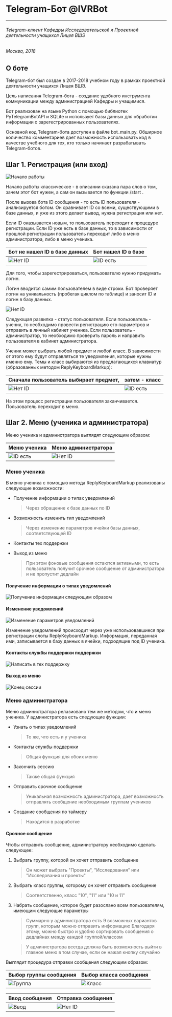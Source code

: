 # Telegram-Бот @IVRBot #
- - -
###### Telegram-клиент Кафедры Исследовательской и Проектной деятельности учащихся Лицея ВШЭ ######
###### Москва, 2018

## О боте 
Telegram-бот был создан в 2017-2018 учебном году в рамках проектной деятельности учащихся Лицея ВШЭ. 

Цель написания Telegram-бота - создание удобного инструмента коммуникации между администрацией Кафедры и учащимися.

Бот реализован на языке Python с помощью библиотек PyTelegramBotAPI и SQLite и использует базы данных для обработки информации о зарегестрированных пользователях.

Основной код Telegram-бота доступен в файле bot_main.py. Обширное количество комментариев дает возможность использовать код в качестве учебного для тех, кто только начинает разрабатывать Telegram-ботов.

## Шаг 1. Регистрация (или вход)
![Начало работы](Screenshots/Начало.png)

Начало работы классическое - в описании сказана пара слов о том, зачем этот бот нужен, а сам он вызывается по функции /start . 

После вызова бота ID сообщения - то есть ID пользователя - анализируется ботом. Он сравнивает ID со всеми, существующими в базе данных, и уже из этого делает вывод, нужна регистрация или нет. 

Если ID оказывается новым, то пользователь переходит к процедуре регистрации. Если ID уже есть в базе данных, то в зависимости от прошлой регистрации пользователь переходит либо в меню администратора, либо в меню ученика.


Бот не нашел ID в базе данных         | Бот нашел ID в базе
--------------------------------------|----------------------
 ![Нет ID](Screenshots/Нетвбазе.png) |![ID есть](Screenshots/Естьвбазе.png)

Для того, чтобы зарегестрироваться, пользователю нужно придумать логин. 

Логин вводится самим пользователем в виде строки. Бот проверяет логин на уникальность (пробегая циклом по таблице) и заносит ID и логин в базу данных.

![Нет ID](Screenshots/Админилиученик.png)

Следующая развилка - статус пользователя. Если пользователь - ученик, то необходимо провести регистрацию его параметров и отправить в личный кабинет ученика. Если пользователь - администратор, то необходимо проверить пароль и направить пользователя в кабинет администратора.

Ученик может выбрать любой предмет и любой класс. В зависимости от этого ему будут отправляться те уведомления, которые нужны именно ему. Темы и класс выбираются из предлагающихся клавиатур (образованных методом ReplyKeyboardMarkup):

Сначала пользователь выбирает предмет,        | затем - класс
--------------------------------------|----------------------
 ![Нет ID](Screenshots/Темапользователя.png) | ![ID есть](Screenshots/Класспользователя.png)

На этом процесс регистрации пользователя заканчивается. Пользователь переходит в меню.

## Шаг 2. Меню (ученика и администратора)
Меню ученика и администратора выглядят следующим образом: 

Меню ученика | Меню администратора
--------------------|----------------------
![ID есть](Screenshots/Менюученика.png)|![Нет ID](Screenshots/Менюадминистратора.png)

### Меню ученика
В меню ученика с помощью метода ReplyKeyboardMarkup реализованы следующие возможности:
- Получение информации о типах уведомлений

    > Через обращение к базе данных по ID
- Возможность изменить тип уведомлений

    > Через изменение параметров ячейки базы данных, соответствующей ID
- Контакты тех поддержки

- Выход из меню 
    > При этом фоновые сообщения остаются активными,
    > то есть пользователь получит срочное сообщение от администратора
    > и не пропустит дедлайн

#### Получение информации о типах уведомлений
 ![Получение информации следующим образом](Screenshots/Информацияосессии.png) 
 
#### Изменение уведомлений
 ![Изменение параметров уведомлений](Screenshots/Изменениепараметров.png) 
 
Изменение уведомлений происходит через уже использовавшиеся при регистрации слоты ReplyKeyboardMarkup. Информация, переданная ими, записывается в базу данных в ячейки, подходящие под ID ученика.
 
#### Контакты службы поддержки поддержки
![Написать в тех поддержку](Screenshots/Службаподдержки.png) 

#### Выход из меню
![Конец сессии](Screenshots/Закончитьсессию.png) 

### Меню администратора
Меню администратора релазиовано тем же методом, что и меню ученика. У администратора есть следующие функции:
- Узнать о типах уведомлений

   > То же, что есть и у ученика
- Контакты службы поддержки

   > Общая функция для обоих меню
- Закончить сессию

   > Также общая функция
- Отправить срочное сообщение

   > Уникальная возможность администратора, дает возможность отправлять сообщение необходимым группам учеников
- Создание сообщения по таймеру

   > Находится в разработке
 
#### Срочное сообщение
Чтобы отправить сообщение, администратору необходимо сделать следующее:
1. Выбрать группу, которой он хочет отправить сообщение

   > Он может выбрать "Проекты", "Исследования" или "Исследования и проекты"
2. Выбрать класс группы, которому он хочет отправить сообщение
  
   > Соответственно, класс "10", "11" или "10 и 11"
3. Набрать сообщение, которое будет разослано всем пользователям, имеющим следующие параметры
   
   > Суммарно у администратора есть 9 возможных вариантов групп, которым можно отправить информацию
   > Благодаря этому, можно быстро и удобно сортировать сообщения о дедлайнах между каждой группой/классом
   
   > У администратора всегда должна быть возможность выйти в главное меню в том случае, если он нажал кнопку случайно

Выглядит процедура отправки сообщения следующим образом: 

Выбор группы сообщения |Выбор класса сообщения
--------------------|----------------------
![Группа](Screenshots/Срочноесообщениеодин.png)|![Класс](Screenshots/Срочноесообщениедва.png)

Ввод сообщения | Отправка сообщения
--------------------|----------------------
![Ввод](Screenshots/Срочноесообщениетри.png)|![Нет ID](Screenshots/Срочноесообщениечетыре.png)
   
